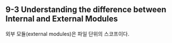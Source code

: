 ## 9-3 Understanding the difference between Internal and External Modules

외부 모듈(external modules)은 파일 단위의 스코프이다.
